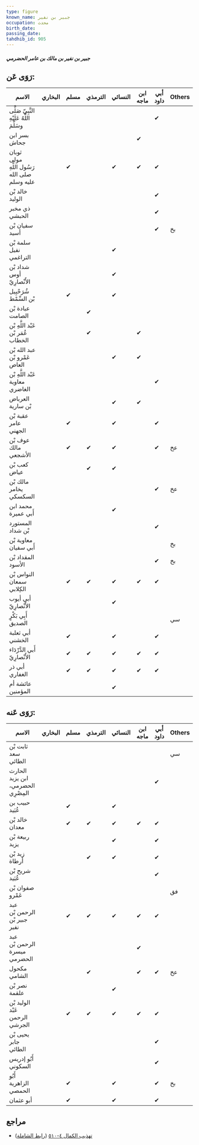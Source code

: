 ```yaml
---
type: figure
known_name: جبير بن نفير
occupation: محدث
birth_date:
passing_date:
tahdhib_id: 905
---
```

##### جبير بن نفير بن مالك بن عامر الحضرمي

## رَوَى عَن:
| الاسم                                        | البخاري | مسلم | الترمذي | النسائي | ابن ماجه | أبي داود | Others |
| -------------------------------------------- | ------- | ---- | ------- | ------- | -------- | -------- | ------ |
| النَّبِيّ صَلَّى اللَّهُ عَلَيْهِ وسَلَّمَ   |         |      |         |         |          | ✔        |        |
| بسر ابن جحاش                                 |         |      |         |         | ✔        |          |        |
| ثوبان مولى رَسُول اللَّهِ صلى الله عليه وسلم |         | ✔    |         | ✔       | ✔        | ✔        |        |
| خالد بْن الوليد                              |         |      |         |         |          | ✔        |        |
| ذي مخبر الحبشي                               |         |      |         |         |          | ✔        |        |
| سفيان بْن أسيد                               |         |      |         |         |          | ✔        | بخ     |
| سلمة بْن نفيل التراغمي                       |         |      |         | ✔       |          |          |        |
| شداد بْن أوس الأَنْصارِيّ                    |         |      |         | ✔       |          |          |        |
| شُرَحْبِيل بْن السِّمْط                      |         | ✔    |         | ✔       |          |          |        |
| عبادة بْن الصامت                             |         |      | ✔       |         |          |          |        |
| عَبْد اللَّهِ بْن عُمَر بْن الخطاب           |         |      | ✔       |         | ✔        |          |        |
| عبد الله بْن عَمْرو بْن العاص                |         |      |         | ✔       | ✔        |          |        |
| عَبْد اللَّهِ بْن معاوية الغاضري             |         |      |         |         |          | ✔        |        |
| العرباض بْن سارية                            |         |      |         | ✔       | ✔        |          |        |
| عقبة بْن عامر الجهني                         |         | ✔    |         | ✔       |          | ✔        |        |
| عوف بْن مالك الأشجعي                         |         | ✔    | ✔       | ✔       |          | ✔        | عخ     |
| كعب بْن عياض                                 |         |      | ✔       | ✔       |          |          |        |
| مالك بْن يخامر السكسكي                       |         |      |         |         |          | ✔        | عخ     |
| محمد ابن أَبي عميرة                          |         |      |         | ✔       |          |          |        |
| المستورد بْن شداد                            |         |      |         |         |          | ✔        |        |
| معاوية بْن أَبي سفيان                        |         |      |         |         |          |          | بخ     |
| المقداد بْن الأسود                           |         |      |         |         |          | ✔        | بخ     |
| النواس بْن سمعان الكِلابي                    |         | ✔    | ✔       | ✔       | ✔        | ✔        |        |
| أبي أيوب الأَنْصارِيّ                        |         |      |         | ✔       |          |          |        |
| أَبِي بَكْرٍ الصديق                          |         |      |         |         |          |          | سي     |
| أبي ثعلبة الخشني                             |         | ✔    |         | ✔       |          | ✔        |        |
| أَبي الدَّرْدَاء الأَنْصارِيّ                |         | ✔    | ✔       | ✔       | ✔        | ✔        |        |
| أبي ذر الغفاري                               |         | ✔    | ✔       | ✔       | ✔        | ✔        |        |
| عائشة أم المؤمنين                            |         |      |         | ✔       |          |          |        |
## رَوَى عَنه:
| الاسم                              | البخاري | مسلم | الترمذي | النسائي | ابن ماجه | أبي داود | Others |
| ---------------------------------- | ------- | ---- | ------- | ------- | -------- | -------- | ------ |
| ثابت بْن سعد الطائي                |         |      |         |         |          |          | سي     |
| الحارث ابن يزيد الحضرمي، المِصْرِي |         |      |         |         |          | ✔        |        |
| حبيب بن عُبَيد                     |         | ✔    |         | ✔       |          |          |        |
| خالد بْن معدان                     |         | ✔    | ✔       | ✔       | ✔        | ✔        |        |
| ربيعة بْن يزيد                     |         |      |         | ✔       |          | ✔        |        |
| زيد بْن أرطاة                      |         |      | ✔       | ✔       |          | ✔        |        |
| شريح بْن عُبَيد                    |         |      |         |         |          | ✔        |        |
| صفوان بْن عَمْرو                   |         |      |         |         |          |          | فق     |
| عبد الرحمن بْن جبير بْن نفير       |         | ✔    | ✔       | ✔       | ✔        | ✔        |        |
| عبد الرحمن بْن ميسرة الحضرمي       |         |      |         |         | ✔        |          |        |
| مكحول الشامي                       |         |      | ✔       |         | ✔        | ✔        | عخ     |
| نصر بْن علقمة                      |         |      |         | ✔       |          |          |        |
| الوليد بْن عَبْد الرحمن الجرشي     |         | ✔    | ✔       | ✔       | ✔        | ✔        |        |
| يحيى بْن جابر الطائي               |         |      |         |         |          | ✔        |        |
| أَبُو إدريس السكوني                |         |      |         |         |          | ✔        |        |
| أَبُو الزاهرية الحمصي              |         | ✔    |         | ✔       |          | ✔        | بخ     |
| أبو عثمان                          |         | ✔    |         | ✔       |          | ✔        |        |
## مراجع
- [تهذيب الكمال ٤-٥١٠](obsidian://open?vault=Tahdhib-al-Kamal&file=Figures/٩٠٥-جبير%20بن%20نفير%20بن%20مالك%20بن%20عامر%20الحضرمي) ([رابط الشاملة](https://shamela.ws/book/3722/2024))